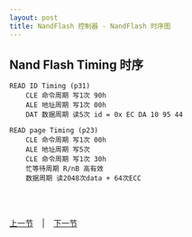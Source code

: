 ```yaml
---
layout: post
title: NandFlash 控制器 - NandFlash 时序图
---
```


## Nand Flash Timing 时序
	READ ID Timing (p31)
		CLE 命令周期 写1次 90h		
		ALE 地址周期 写1次 00h
		DAT 数据周期 读5次 id = 0x EC DA 10 95 44 

	READ page Timing (p23)
		CLE 命令周期 写1次 00h
		ALE 地址周期 写5次 
		CLE 命令周期 写1次 30h
		忙等待周期 R/nB 高有效
		数据周期 读2048次data + 64次ECC

<br> <br> 
<div> <a href="chp7-2.html">上一节</a> &nbsp;&nbsp; | &nbsp;&nbsp; <a href="chp7-4.html">下一节</a> </div> <br> <br>
